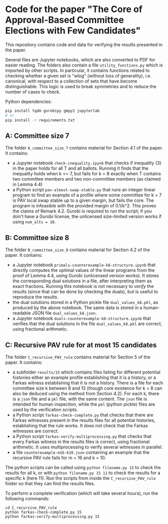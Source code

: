 # Code for the paper "The Core of Approval-Based Committee Elections with Few Candidates"

This repository contains code and data for verifying the results presented in the paper.

Several files are Jupyter notebooks, which are also converted to PDF for easier reading. The folders also contain a file `utility_functions.py` which is imported by other scripts. In particular, it contains functions related to checking whether a given set is "wlog" (without loss of generality), i.e. canonical, with respect to a collection of sets that have become distinguishable. This logic is used to break symmetries and to reduce the number of cases to check.

Python dependencies:
```bash
pip install tqdm gurobipy gmpy2 jupyterlab
# or
pip install -r requirements.txt
```

## A: Committee size 7

The folder `A_committee_size_7` contains material for Section 4.1 of the paper. It contains:

* a Jupyter notebook `check-inequality.ipynb` that checks if inequality (3) in the paper holds for all T and all ballots. Running it finds that the inequality holds when k <= 7, but fails for k = 8 exactly when T contains two committee members and two non-committee members (as claimed in Lemma 4.4)
* a Python script `pav-almost-swap-stable.py` that runs an integer linear program to find an example of a profile where some committee for k = 7 is PAV local swap stable up to a given margin, but fails the core. The program is infeasible with the provided margin of 0.1/k^2. This proves the claims of Remark 4.2. Gurobi is required to run the script; if you don't have a Gurobi license, the unlicensed size-limited version works if using `num_alts = 10`.

## B: Committee size 8

The folder `B_committee_size_8` contains material for Section 4.2 of the paper. It contains:

* a Jupyter notebook `primals-counterexample-k8-structure.ipynb` that directly computes the optimal values of the linear programs from the proof of Lemma 4.4, using Gurobi (unlicensed version works). It stores the corresponding dual solutions in a file, after interpreting them as exact fractions. Running this notebook is not necessary to *verify* the results (since that can be done by checking the duals), but is useful to reproduce the results.
* the dual solutions stored in a Python pickle file `dual_values_k8.pkl`, as produced by the above notebook. The same data is stored in a human-readable JSON file `dual_values_k8.json`.
* a Jupyter notebook `duals-counterexample-k8-structure.ipynb` that verifies that the dual solutions in the file `dual_values_k8.pkl` are correct, using fractional arithmetic. 

## C: Recursive PAV rule for at most 15 candidates

The folder `C_recursive_PAV_rule` contains material for Section 5 of the paper. It contains:

* a subfolder `results/15` which contains files listing for different potential histories either an example profile establishing that it is a history, or a Farkas witness establishing that it is not a history. There is a file for each committee size k between 8 and 13 (though core existence for k = 8 can also be deduced using the method from Section 4.2). For each k, there is a `json` file and a `pkl` file, with the same content. The `json` file is intended for human inspection, while the `pkl` (python pickle) files are used by the verification scripts.
* a Python script `farkas-check-complete.py` that checks that there are Farkas witnesses present in the results files for all potential histories, establishing that the rule works. It does not check that the Farkas witnesses are correct.
* a Python script `farkas-verify-multiprocessing.py` that checks that every Farkas witness in the results files is correct, using fractional arithmetic. It uses multiprocessing to verify several witnesses in parallel.
* a file `counterexample-m16-k10.json` containing an example that the recursive PAV rule fails for m = 16 and k = 10.

The python scripts can be called using `python filename.py 15` to check the results for all k, or with `python filename.py 15 11` to check the results for a specific k (here 11). Run the scripts from inside the `C_recursive_PAV_rule` folder so that they can find the results files.

To perform a complete verification (which will take several hours), run the following commands:

```
cd C_recursive_PAV_rule
python farkas-check-complete.py 15
python farkas-verify-multiprocessing.py 15
```